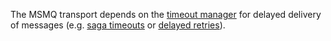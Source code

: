 The MSMQ transport depends on the [timeout manager](/nservicebus/messaging/timeout-manager.md) for delayed delivery of messages (e.g. [saga timeouts](/nservicebus/sagas/timeouts.md) or [delayed retries](/nservicebus/recoverability/configure-delayed-retries.md)).